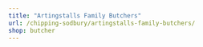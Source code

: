 ```yaml
---
title: "Artingstalls Family Butchers"
url: /chipping-sodbury/artingstalls-family-butchers/
shop: butcher
---
```


